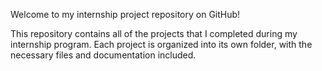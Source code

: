 
Welcome to my internship project repository on GitHub!

This repository contains all of the projects that I completed during my internship program. Each project is organized into its own folder, with the necessary files and documentation included.
